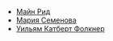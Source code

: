 * [Майн Рид](/books/adv_animal/Майн%20Рид)
* [Мария Семенова](/books/adv_animal/Мария%20Семенова)
* [Уильям Катберт Фолкнер](/books/adv_animal/Уильям%20Катберт%20Фолкнер)